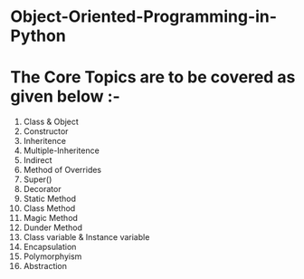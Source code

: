 # Object-Oriented-Programming-in-Python

# The Core Topics are to be covered as given below :- 
 1) Class & Object
 2) Constructor
 3) Inheritence
 4) Multiple-Inheritence
 5) Indirect
 6) Method of Overrides
 7) Super()
 8) Decorator
 9) Static Method
 10) Class Method
 11) Magic Method
 12) Dunder Method
 13) Class variable & Instance variable
 14) Encapsulation
 15) Polymorphyism
 16) Abstraction